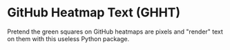 # GitHub Heatmap Text (GHHT)

Pretend the green squares on GitHub heatmaps are pixels and "render" text on them with this useless Python package.

